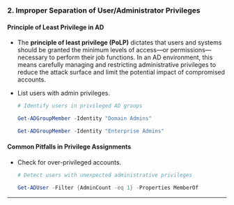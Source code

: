 ### 2. **Improper Separation of User/Administrator Privileges**

#### **Principle of Least Privilege in AD**

- The  **principle of least privilege (PoLP)** dictates that users and systems should be granted the minimum levels of access—or permissions—necessary to perform their job functions. In an AD environment, this means carefully managing and restricting administrative privileges to reduce the attack surface and limit the potential impact of compromised accounts.

- List users with admin privileges.

	```powershell
	# Identify users in privileged AD groups
 
	Get-ADGroupMember -Identity "Domain Admins"
 
	Get-ADGroupMember -Identity "Enterprise Admins"
	```

#### **Common Pitfalls in Privilege Assignments**

- Check for over-privileged accounts.

	```powershell
	# Detect users with unexpected administrative privileges
 
	Get-ADUser -Filter {AdminCount -eq 1} -Properties MemberOf
	```

---

